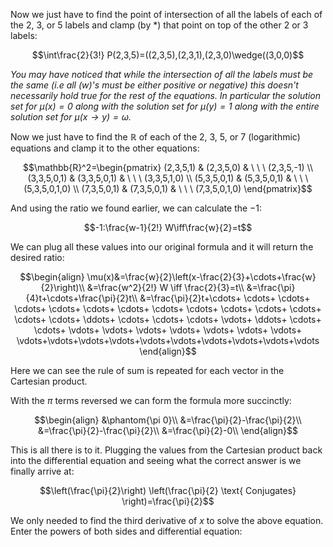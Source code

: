 Now we just have to find the point of intersection of all the labels of each of the 2, 3, or 5 labels and clamp (by *) that point on top of the other 2 or 3 labels:

$$\int\frac{2}{3!} P(2,3,5)=((2,3,5),(2,3,1),(2,3,0)\wedge((3,0,0)$$

*You may have noticed that while the intersection of all the labels must be the same (i.e all \(w\)'s must be either positive or negative) this doesn't necessarily hold true for the rest of the equations. In particular the solution set for $\mu(x)=0$ along with the solution set for $\mu(y)=1$ along with the entire solution set for $\mu(x\to y)=\omega$.*

Now we just have to find the $\mathbb{R}$ of each of the 2, 3, 5, or 7 (logarithmic) equations and clamp it to the other equations:

$$\mathbb{R}^2=\begin{pmatrix} (2,3,5,1) & (2,3,5,0) & \ \ \ (2,3,5,-1) \\ (3,3,5,0,1) & (3,3,5,0,1) & \ \ \ (3,3,5,1,0) \\ (5,3,5,0,1) & (5,3,5,0,1) & \ \ \ (5,3,5,0,1,0) \\ (7,3,5,0,1) & (7,3,5,0,1) & \ \ \ (7,3,5,0,1,0)
\end{pmatrix}$$

And using the ratio we found earlier, we can calculate the $-1$:

$$-1:\frac{w-1}{2!} W\iff\frac{w}{2}=t$$

We can plug all these values into our original formula and it will return the desired ratio:

$$\begin{align}
\mu(x)&=\frac{w}{2}\left(x-\frac{2}{3}+\cdots+\frac{w}{2}\right)\\
&=\frac{w^2}{2!} W \iff \frac{2}{3}=t\\
&=\frac{\pi}{4}t+\cdots+\frac{\pi}{2}t\\
&=\frac{\pi}{2}t+\cdots+ \cdots+ \cdots+ \cdots+ \cdots+ \cdots+ \cdots+ \cdots+ \cdots+ \cdots+ \cdots+ \cdots+ \cdots+ \cdots+ \ddots+ \cdots+ \cdots+ \cdots+ \vdots+ \ddots+ \cdots+ \cdots+ \vdots+ \vdots+ \vdots+ \vdots+ \vdots+ \vdots+ \vdots+ \vdots+\vdots+\vdots+\vdots+\vdots+\vdots+\vdots+\vdots+\vdots+\vdots
\end{align}$$

Here we can see the rule of sum is repeated for each vector in the Cartesian product.

With the $\pi$ terms reversed we can form the formula more succinctly:

$$\begin{align}
&\phantom{\pi 0}\\
&=\frac{\pi}{2}-\frac{\pi}{2}\\
&=\frac{\pi}{2}-\frac{\pi}{2}\\
&=\frac{\pi}{2}-0\\
\end{align}$$

This is all there is to it. Plugging the values from the Cartesian product back into the differential equation and seeing what the correct answer is we finally arrive at:

$$\left(\frac{\pi}{2}\right) \left(\frac{\pi}{2} \text{ Conjugates} \right)=\frac{\pi}{2}$$

We only needed to find the third derivative of $x$ to solve the above equation. Enter the powers of both sides and differential equation: